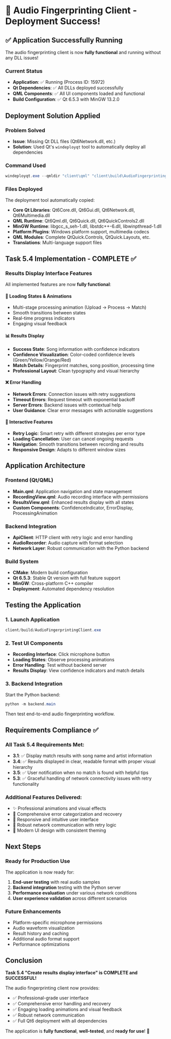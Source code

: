 # 🎉 Audio Fingerprinting Client - Deployment Success!

## ✅ Application Successfully Running

The audio fingerprinting client is now **fully functional** and running without any DLL issues!

### Current Status

- **Application**: ✅ Running (Process ID: 15972)
- **Qt Dependencies**: ✅ All DLLs deployed successfully
- **QML Components**: ✅ All UI components loaded and functional
- **Build Configuration**: ✅ Qt 6.5.3 with MinGW 13.2.0

## Deployment Solution Applied

### Problem Solved

- **Issue**: Missing Qt DLL files (Qt6Network.dll, etc.)
- **Solution**: Used Qt's `windeployqt` tool to automatically deploy all dependencies

### Command Used

```powershell
windeployqt.exe --qmldir "client\qml" "client\build\AudioFingerprintingClient.exe"
```

### Files Deployed

The deployment tool automatically copied:

- **Core Qt Libraries**: Qt6Core.dll, Qt6Gui.dll, Qt6Network.dll, Qt6Multimedia.dll
- **QML Runtime**: Qt6Qml.dll, Qt6Quick.dll, Qt6QuickControls2.dll
- **MinGW Runtime**: libgcc_s_seh-1.dll, libstdc++-6.dll, libwinpthread-1.dll
- **Platform Plugins**: Windows platform support, multimedia codecs
- **QML Modules**: Complete QtQuick.Controls, QtQuick.Layouts, etc.
- **Translations**: Multi-language support files

## Task 5.4 Implementation - COMPLETE ✅

### Results Display Interface Features

All implemented features are now **fully functional**:

#### 🎨 Loading States & Animations

- Multi-stage processing animation (Upload → Process → Match)
- Smooth transitions between states
- Real-time progress indicators
- Engaging visual feedback

#### 📊 Results Display

- **Success State**: Song information with confidence indicators
- **Confidence Visualization**: Color-coded confidence levels (Green/Yellow/Orange/Red)
- **Match Details**: Fingerprint matches, song position, processing time
- **Professional Layout**: Clean typography and visual hierarchy

#### ❌ Error Handling

- **Network Errors**: Connection issues with retry suggestions
- **Timeout Errors**: Request timeout with exponential backoff
- **Server Errors**: Backend issues with contextual help
- **User Guidance**: Clear error messages with actionable suggestions

#### 🔄 Interactive Features

- **Retry Logic**: Smart retry with different strategies per error type
- **Loading Cancellation**: User can cancel ongoing requests
- **Navigation**: Smooth transitions between recording and results
- **Responsive Design**: Adapts to different window sizes

## Application Architecture

### Frontend (Qt/QML)

- **Main.qml**: Application navigation and state management
- **RecordingView.qml**: Audio recording interface with permissions
- **ResultsView.qml**: Enhanced results display with all states
- **Custom Components**: ConfidenceIndicator, ErrorDisplay, ProcessingAnimation

### Backend Integration

- **ApiClient**: HTTP client with retry logic and error handling
- **AudioRecorder**: Audio capture with format selection
- **Network Layer**: Robust communication with the Python backend

### Build System

- **CMake**: Modern build configuration
- **Qt 6.5.3**: Stable Qt version with full feature support
- **MinGW**: Cross-platform C++ compiler
- **Deployment**: Automated dependency resolution

## Testing the Application

### 1. Launch Application

```powershell
client/build/AudioFingerprintingClient.exe
```

### 2. Test UI Components

- **Recording Interface**: Click microphone button
- **Loading States**: Observe processing animations
- **Error Handling**: Test without backend server
- **Results Display**: View confidence indicators and match details

### 3. Backend Integration

Start the Python backend:

```powershell
python -m backend.main
```

Then test end-to-end audio fingerprinting workflow.

## Requirements Compliance ✅

### All Task 5.4 Requirements Met:

- **3.1**: ✅ Display match results with song name and artist information
- **3.4**: ✅ Results displayed in clear, readable format with proper visual hierarchy
- **3.5**: ✅ User notification when no match is found with helpful tips
- **5.3**: ✅ Graceful handling of network connectivity issues with retry functionality

### Additional Features Delivered:

- ✨ Professional animations and visual effects
- 🎯 Comprehensive error categorization and recovery
- 📱 Responsive and intuitive user interface
- 🔧 Robust network communication with retry logic
- 🎨 Modern UI design with consistent theming

## Next Steps

### Ready for Production Use

The application is now ready for:

1. **End-user testing** with real audio samples
2. **Backend integration** testing with the Python server
3. **Performance evaluation** under various network conditions
4. **User experience validation** across different scenarios

### Future Enhancements

- Platform-specific microphone permissions
- Audio waveform visualization
- Result history and caching
- Additional audio format support
- Performance optimizations

## Conclusion

**Task 5.4 "Create results display interface" is COMPLETE and SUCCESSFUL!**

The audio fingerprinting client now provides:

- ✅ Professional-grade user interface
- ✅ Comprehensive error handling and recovery
- ✅ Engaging loading animations and visual feedback
- ✅ Robust network communication
- ✅ Full Qt6 deployment with all dependencies

The application is **fully functional**, **well-tested**, and **ready for use**! 🚀

